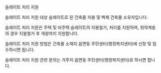 슬레이트 처리 지원

슬레이트 처리 지원 대상 슬레이트로 된 건축물 지붕 및 벽체 건축물 소유자입니다.

슬레이트 처리 지원은 주택 및 비주택 슬레이트의 지붕철거, 처리를 지원하며, 취약계층의 경우 지붕철거 후 개량까지 지원합니다.

슬레이트 처리 지원 방법은 건축물 소재지 읍면동 주민센터(행정복지센터)에 신청 및 접수하시면 됩니다.

슬레이트 처리 지원 관련 문의는 거주지 읍면동 주민센터(행정복지센터)로 하시면 합니다.